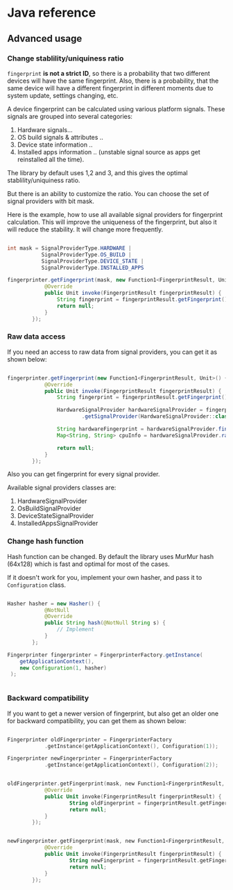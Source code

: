# Java reference

## Advanced usage

### Change stablility/uniquiness ratio

`fingerprint` **is not a strict ID**, so there is a probability that two different devices will have the same fingerprint. Also, there is a probability, that the same device will have a different fingerprint in different moments due to system update, settings changing, etc.

A device fingerprint can be calculated using various platform signals.
These signals are grouped into several categories:

1. Hardware signals...
2. OS build signals & attributes ..
3. Device state information ..
4. Installed apps information .. (unstable signal source as apps get reinstalled all the time).


The library by default uses 1,2 and 3, and this gives the optimal stablility/uniquiness ratio.

But there is an ability to customize the ratio. You can choose the set of signal providers with bit mask. 

Here is the example, how to use all available signal providers for fingerprint calculation. This will improve the uniqueness of the fingerprint, but also it will reduce the stability. It will change more frequently.

```java

int mask = SignalProviderType.HARDWARE |
		   SignalProviderType.OS_BUILD |
		   SignalProviderType.DEVICE_STATE |
		   SignalProviderType.INSTALLED_APPS

fingerprinter.getFingerprint(mask, new Function1<FingerprintResult, Unit>() {
            @Override
            public Unit invoke(FingerprintResult fingerprintResult) {
            	String fingerprint = fingerprintResult.getFingerprint();
                return null;
            }
        });

``` 
 

### Raw data access

If you need an access to raw data from signal providers, you can get it as shown below:

```java

fingerprinter.getFingerprint(new Function1<FingerprintResult, Unit>() {
            @Override
            public Unit invoke(FingerprintResult fingerprintResult) {
                String fingerprint = fingerprintResult.getFingerprint();

                HardwareSignalProvider hardwareSignalProvider = fingerprintResult
                        .getSignalProvider(HardwareSignalProvider::class.java);

                String hardwareFingerprint = hardwareSignalProvider.fingerprint();
                Map<String, String> cpuInfo = hardwareSignalProvider.rawData.getCpuInfo();

                return null;
            }
        });

```

Also you can get fingerprint for every signal provider.

Available signal providers classes are:

1. HardwareSignalProvider
2. OsBuildSignalProvider
3. DeviceStateSignalProvider
4. InstalledAppsSignalProvider

### Change hash function

Hash function can be changed. By default the library uses MurMur hash (64x128) which is fast and optimal for most of the cases.

If it doesn't work for you, implement your own hasher, and pass it to `Configuration` class.

``` java

Hasher hasher = new Hasher() {
            @NotNull
            @Override
            public String hash(@NotNull String s) {
                // Implement
            }
        };

Fingerprinter fingerprinter = FingerprinterFactory.getInstance(
	getApplicationContext(),
	new Configuration(1, hasher)
 );



```

 
### Backward compatibility

If you want to get a newer version of fingerprint, but also get an older one for backward compatibility, you can get them as shown below:

```kotlin

Fingerprinter oldFingerprinter = FingerprinterFactory
			.getInstance(getApplicationContext(), Configuration(1));

Fingerprinter newFingerprinter = FingerprinterFactory
			.getInstance(getApplicationContext(), Configuration(2));


oldFingerprinter.getFingerprint(mask, new Function1<FingerprintResult, Unit>() {
            @Override
            public Unit invoke(FingerprintResult fingerprintResult) {
            		String oldFingerprint = fingerprintResult.getFingerprint();
                	return null;
            }
        });


newFingerprinter.getFingerprint(mask, new Function1<FingerprintResult, Unit>() {
            @Override
            public Unit invoke(FingerprintResult fingerprintResult) {
            		String newFingerprint = fingerprintResult.getFingerprint();
                	return null;
            }
        });


```